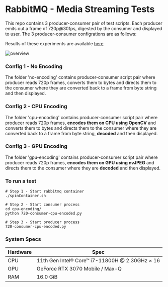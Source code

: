 # RabbitMQ - Media Streaming Tests
This repo contains 3 producer-consumer pair of test scripts. Each producer emits out a frame of 720p@30fps, digested by the consumer and displayed to user. The 3 producer-consumer configrations are as follows: 

Results of these experiments are available <a href="https://docs.google.com/spreadsheets/d/1H4yaXyhLMSXv95ZCG8Gy7YiYUVs9MED7or3xUwP9l04/edit?usp=sharing">here</a>

![overview](https://user-images.githubusercontent.com/77619505/211662400-93faa900-3cb3-4ca9-aba2-49563c94bd46.png)


### Config 1 - No Encoding
The folder 'no-encoding' contains producer-consumer script pair where producer reads 720p frames, converts them to bytes and directs them to the consumer where they are converted back to a frame from byte string and then displayed.


### Config 2 - CPU Encoding
The folder 'cpu-encoding' contains producer-consumer script pair where producer reads 720p frames, <b>encodes them on CPU using OpenCV</b> and converts them to bytes and directs them to the consumer where they are converted back to a frame from byte string, <b>decoded</b> and then displayed.


### Config 3 - GPU Encoding
The folder 'gpu-encoding' contains producer-consumer script pair where producer reads 720p frames, <b>encodes them on GPU using nvJPEG</b> and directs them to the consumer where they are <b>decoded</b> and then displayed.




### To run a test
```
# Step 1 - Start rabbitmq container
./spinContainer.sh

# Step 2 - Start consumer process
cd cpu-encoding/
python 720-consumer-cpu-encoded.py

# Step 3 - Start producer process
720-consumer-cpu-encoded.py
```


### System Specs
| Hardware  | Spec |
| ------------- | ------------- |
| CPU  | 11th Gen Intel® Core™ i7-11800H @ 2.30GHz × 16  |
| GPU | GeForce RTX 3070 Mobile / Max-Q |
| RAM  | 16.0 GiB  |